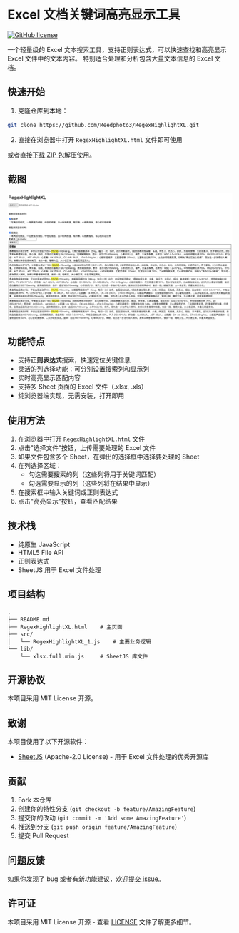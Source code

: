 # Excel 文档关键词高亮显示工具

[![GitHub license](https://img.shields.io/github/license/Reedphoto3/RegexHighlightXL)](https://github.com/Reedphoto3/RegexHighlightXL/blob/main/LICENSE)

一个轻量级的 Excel 文本搜索工具，支持正则表达式，可以快速查找和高亮显示 Excel 文件中的文本内容。
特别适合处理和分析包含大量文本信息的 Excel 文档。

## 快速开始

1. 克隆仓库到本地：
```bash
git clone https://github.com/Reedphoto3/RegexHighlightXL.git
```

2. 直接在浏览器中打开 `RegexHighlightXL.html` 文件即可使用

或者直接[下载 ZIP 包](https://github.com/Reedphoto3/RegexHighlightXL/archive/refs/heads/main.zip)解压使用。

## 截图

![工具界面预览](assets/tool-interface.png)

## 功能特点

- 支持**正则表达式**搜索，快速定位关键信息
- 灵活的列选择功能：可分别设置搜索列和显示列
- 实时高亮显示匹配内容
- 支持多 Sheet 页面的 Excel 文件（.xlsx, .xls）
- 纯浏览器端实现，无需安装，打开即用

## 使用方法

1. 在浏览器中打开 `RegexHighlightXL.html` 文件
2. 点击"选择文件"按钮，上传需要处理的 Excel 文件
3. 如果文件包含多个 Sheet，在弹出的选择框中选择要处理的 Sheet
4. 在列选择区域：
   - 勾选需要搜索的列（这些列将用于关键词匹配）
   - 勾选需要显示的列（这些列将在结果中显示）
5. 在搜索框中输入关键词或正则表达式
6. 点击"高亮显示"按钮，查看匹配结果

## 技术栈

- 纯原生 JavaScript
- HTML5 File API
- 正则表达式
- SheetJS 用于 Excel 文件处理

## 项目结构

```
.
├── README.md
├── RegexHighlightXL.html    # 主页面
├── src/
│   └── RegexHighlightXL_1.js    # 主要业务逻辑
└── lib/
    └── xlsx.full.min.js     # SheetJS 库文件
```

## 开源协议

本项目采用 MIT License 开源。

## 致谢

本项目使用了以下开源软件：

- [SheetJS](https://sheetjs.com/) (Apache-2.0 License) - 用于 Excel 文件处理的优秀开源库

## 贡献

1. Fork 本仓库
2. 创建你的特性分支 (`git checkout -b feature/AmazingFeature`)
3. 提交你的改动 (`git commit -m 'Add some AmazingFeature'`)
4. 推送到分支 (`git push origin feature/AmazingFeature`)
5. 提交 Pull Request

## 问题反馈

如果你发现了 bug 或者有新功能建议，欢迎[提交 issue](https://github.com/Reedphoto3/RegexHighlightXL/issues)。

## 许可证

本项目采用 MIT License 开源 - 查看 [LICENSE](LICENSE) 文件了解更多细节。
